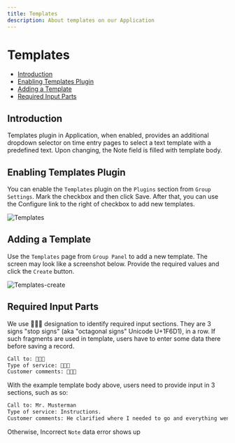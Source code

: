 ```yaml
---
title: Templates
description: About templates on our Application
---
```


# Templates

- [Introduction](#introduction)
- [Enabling Templates Plugin](#enable)
- [Adding a Template](#create)
- [Required Input Parts](#required-input)

<a name="introduction"></a>

## Introduction

Templates plugin in Application, when enabled, provides an additional dropdown selector on time entry pages to select a text template with a predefined text. Upon changing, the Note field is filled with template body.

<a name="enable"></a>

## Enabling Templates Plugin

You can enable the `Templates` plugin on the `Plugins` section from `Group Settings`. Mark the checkbox and then click Save. After that, you can use the Configure link to the right of checkbox to add new templates.

![Templates](https://raw.githubusercontent.com/zaimea/zaimea-docs/main/preview/templates-enable.jpg)

<a name="create"></a>

## Adding a Template

Use the `Templates` page from `Group Panel` to add a new template. The screen may look like a screenshot below. Provide the required values and click the `Create` button.

![Templates-create](https://raw.githubusercontent.com/zaimea/zaimea-docs/main/preview/templates-create.jpg)

<a name="required-input"></a>

## Required Input Parts

We use 🛑🛑🛑 designation to identify required input sections. They are 3 signs "stop signs" (aka "octagonal signs" Unicode U+1F6D1), in a row. If such fragments are used in template, users have to enter some data there before saving a record.
```bash
Call to: 🛑🛑🛑
Type of service: 🛑🛑🛑
Customer comments: 🛑🛑🛑
```
With the example template body above, users need to provide input in 3 sections, such as so:
```bash
Call to: Mr. Musterman
Type of service: Instructions.
Customer comments: He clarified where I needed to go and everything went well.
```
Otherwise, Incorrect `Note` data error shows up
